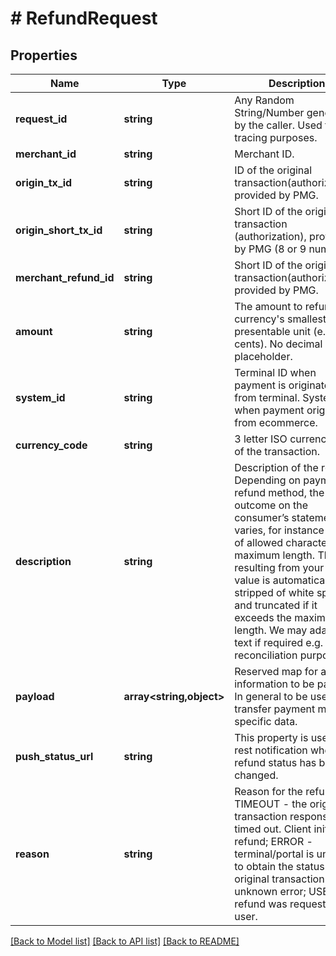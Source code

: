 # # RefundRequest

## Properties

Name | Type | Description | Notes
------------ | ------------- | ------------- | -------------
**request_id** | **string** | Any Random String/Number generated by the caller. Used for tracing purposes. |
**merchant_id** | **string** | Merchant ID. |
**origin_tx_id** | **string** | ID of the original transaction(authorization), provided by PMG. | [optional]
**origin_short_tx_id** | **string** | Short ID of the original transaction (authorization), provided by PMG (8 or 9 numbers). | [optional]
**merchant_refund_id** | **string** | Short ID of the original transaction(authorization), provided by PMG. |
**amount** | **string** | The amount to refund in currency&#39;s smallest re-presentable unit (e.g cents). No decimal placeholder. |
**system_id** | **string** | Terminal ID when payment is originated from terminal. System id when payment originated from ecommerce. |
**currency_code** | **string** | 3 letter ISO currency code of the transaction. |
**description** | **string** | Description of the refund. Depending on payment or refund method, the actual outcome on the consumer’s statement varies, for instance the set of allowed characters or maximum length. The text resulting from your input value is automatically stripped of white space and truncated if it exceeds the maximum length. We may adapt the text if required e.g. for reconciliation purposes. | [optional]
**payload** | **array<string,object>** | Reserved map for addition information to be passed. In general to be used to transfer payment method specific data. | [optional]
**push_status_url** | **string** | This property is used for rest notification when refund status has been changed. | [optional]
**reason** | **string** | Reason for the refund:  TIMEOUT - the original transaction response timed out. Client initiated refund; ERROR - terminal/portal is unable to obtain the status of original transaction due to unknown error; USER - refund was requested by user. | [optional]

[[Back to Model list]](../../README.md#models) [[Back to API list]](../../README.md#endpoints) [[Back to README]](../../README.md)
